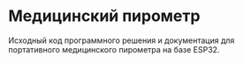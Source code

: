 # Медицинский пирометр

Исходный код программного решения и документация для портативного медицинского пирометра на базе ESP32.
